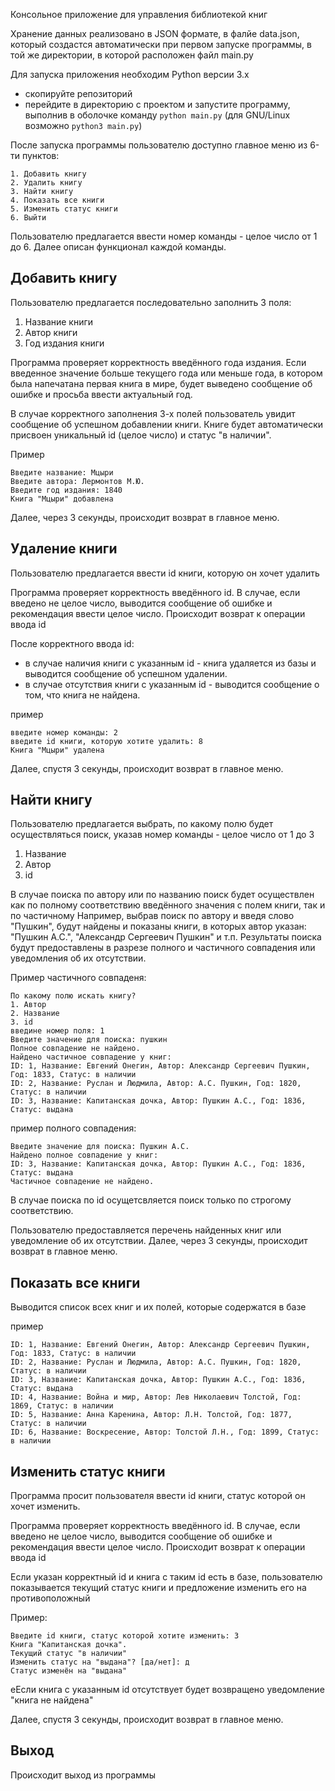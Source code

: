 Консольное приложение для управления библиотекой книг

Хранение данных реализовано в JSON формате, в фалйе data.json, который создастся автоматически при первом запуске программы, в той же директории, в которой расположен файл main.py

Для запуска приложения необходим Python версии 3.х
- скопируйте репозиторий
- перейдите в директорию с проектом и запустите программу, выполнив в оболочке команду `python main.py` (для GNU/Linux возможно `python3 main.py`)

После запуска программы пользователю доступно главное меню из 6-ти пунктов:
```shell
1. Добавить книгу
2. Удалить книгу
3. Найти книгу
4. Показать все книги
5. Изменить статус книги
6. Выйти
```
Пользователю предлагается ввести номер команды - целое число от 1 до 6.
Далее описан функционал каждой команды.


## Добавить книгу
Пользователю предлагается последовательно заполнить 3 поля:
1. Название книги
2. Автор книги
3. Год издания книги

Программа проверяет корректность введённого года издания. 
Если введенное значение больше текущего года или меньше года, в котором была напечатана первая книга в мире, будет выведено сообщение об ошибке и просьба ввести актуальный год.

В случае корректного заполнения 3-х полей пользователь увидит сообщение об успешном добавлении книги.
Книге будет автоматически присвоен уникальный id (целое число) и статус "в наличии".

Пример
```shell
Введите название: Мцыри
Введите автора: Лермонтов М.Ю.
Введите год издания: 1840
Книга "Мцыри" добавлена
```

Далее, через 3 секунды, происходит возврат в главное меню.

## Удаление книги
Пользователю предлагается ввести id книги, которую он хочет удалить

Программа проверяет корректность введённого id. 
В случае, если введено не целое число, выводится сообщение об ошибке и рекомендация ввести целое число.
Происходит возврат к операции ввода id

После корректного ввода id:
- в случае наличия книги с указанным id - книга удаляется из базы и выводится сообщение об успешном удалении.
- в случае отсутствия книги с указанным id - выводится сообщение о том, что книга не найдена.

пример
```shell
введите номер команды: 2
введите id книги, которую хотите удалить: 8
Книга "Мцыри" удалена
```

Далее, спустя 3 секунды, происходит возврат в главное меню.


## Найти книгу

Пользователю предлагается выбрать, по какому полю будет осуществляться поиск, указав номер команды - целое число от 1 до 3
1. Название
2. Автор
3. id

В случае поиска по автору или по названию поиск будет осуществлен как по полному соответствию введённого значения с полем книги, так и по частичному
Например, выбрав поиск по автору и введя слово "Пушкин", будут найдены и показаны книги, в которых автор указан: "Пушкин А.С.", "Александр Сергеевич Пушкин" и т.п.
Результаты поиска будут предоставлены в разрезе полного и частичного совпадения или уведомления об их отсутствии.

Пример частичного совпаденя:

```shell
По какому полю искать книгу?
1. Автор
2. Название
3. id
введине номер поля: 1
Введите значение для поиска: пушкин
Полное совпадение не найдено.
Найдено частичное совпадение у книг:
ID: 1, Название: Евгений Онегин, Автор: Александр Сергеевич Пушкин, Год: 1833, Статус: в наличии
ID: 2, Название: Руслан и Людмила, Автор: А.С. Пушкин, Год: 1820, Статус: в наличии
ID: 3, Название: Капитанская дочка, Автор: Пушкин А.С., Год: 1836, Статус: выдана
```

пример полного совпадения:
```shell
Введите значение для поиска: Пушкин А.С.
Найдено полное совпадение у книг:
ID: 3, Название: Капитанская дочка, Автор: Пушкин А.С., Год: 1836, Статус: выдана
Частичное совпадение не найдено.
```

В случае поиска по id осущетсвляется поиск только по строгому соответствию.

Пользователю предоставляется перечень найденных книг или уведомление об их отсутствии.
Далее, через 3 секунды, происходит возврат в главное меню.


## Показать все книги
Выводится список всех книг и их полей, которые содержатся в базе

пример
```shell
ID: 1, Название: Евгений Онегин, Автор: Александр Сергеевич Пушкин, Год: 1833, Статус: в наличии
ID: 2, Название: Руслан и Людмила, Автор: А.С. Пушкин, Год: 1820, Статус: в наличии
ID: 3, Название: Капитанская дочка, Автор: Пушкин А.С., Год: 1836, Статус: выдана
ID: 4, Название: Война и мир, Автор: Лев Николаевич Толстой, Год: 1869, Статус: в наличии
ID: 5, Название: Анна Каренина, Автор: Л.Н. Толстой, Год: 1877, Статус: в наличии
ID: 6, Название: Воскресение, Автор: Толстой Л.Н., Год: 1899, Статус: в наличии
```

## Изменить статус книги
Программа просит пользователя ввести id книги, статус которой он хочет изменить.

Программа проверяет корректность введённого id. 
В случае, если введено не целое число, выводится сообщение об ошибке и рекомендация ввести целое число.
Происходит возврат к операции ввода id

Если указан корректный id и книга с таким id есть в базе, пользователю показывается текущий статус книги и предложение изменить его на противоположный

Пример:
```shell
Введите id книги, статус которой хотите изменить: 3
Книга "Капитанская дочка".
Текущий статус "в наличии"
Изменить статус на "выдана"? [да/нет]: д
Статус изменён на "выдана"
```

eЕсли книга с указанным id отсутствует будет возвращено уведомление "книга не найдена"

Далее, спустя 3 секунды, происходит возврат в главное меню.

## Выход
Происходит выход из программы

